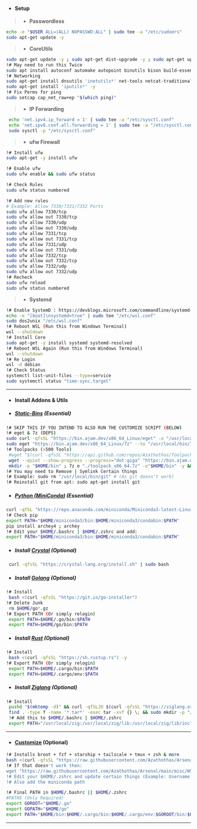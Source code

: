 - #### Setup
> - **Passwordless**
 ```bash
 echo -e "$USER ALL=(ALL) NOPASSWD:ALL" | sudo tee -a "/etc/sudoers"
 sudo apt-get update -y
 ```
> - **CoreUtils**
 ```bash
 sudo apt-get update -y ; sudo apt-get dist-upgrade -y ; sudo apt-get upgrade -y
 !# May need to run this Twice
 sudo apt install autoconf automake autopoint binutils bison build-essential ca-certificates coreutils curl dos2unix git gcc htop flex file jq moreutils wget -y
 !# Networking
 sudo apt-get install dnsutils 'inetutils*' net-tools netcat-traditional -y
 sudo apt-get install 'iputils*' -y
 !# Fix Perms for ping
 sudo setcap cap_net_raw+ep "$(which ping)"
 ```
> - **IP Forwarding**
```bash
 echo 'net.ipv4.ip_forward = 1' | sudo tee -a "/etc/sysctl.conf"
 echo 'net.ipv6.conf.all.forwarding = 1' | sudo tee -a "/etc/sysctl.conf"
 sudo sysctl -p "/etc/sysctl.conf"
```
> - **ufw Firewall**
```bash
!# Install ufw
sudo apt-get -y install ufw

!# Enable ufw
sudo ufw enable && sudo ufw status

!# Check Rules
sudo ufw status numbered

!# Add new rules
# Example: Allow 7330/7331/7332 Ports
sudo ufw allow 7330/tcp
sudo ufw allow out 7330/tcp
sudo ufw allow 7330/udp
sudo ufw allow out 7330/udp
sudo ufw allow 7331/tcp
sudo ufw allow out 7331/tcp
sudo ufw allow 7331/udp
sudo ufw allow out 7331/udp
sudo ufw allow 7332/tcp
sudo ufw allow out 7332/tcp
sudo ufw allow 7332/udp
sudo ufw allow out 7332/udp
!# Recheck
sudo ufw reload
sudo ufw status numbered
```
> - **Systemd**
 ```bash
 !# Enable SystemD : https://devblogs.microsoft.com/commandline/systemd-support-is-now-available-in-wsl/
 echo -e "[boot]\nsystemd=true" | sudo tee "/etc/wsl.conf"
 sudo dos2unix "/etc/wsl.conf"
 !# Reboot WSL (Run this from Windows Terminal)
 wsl --shutdown
 !# Install Core
 sudo apt-get -y install systemd systemd-resolved
 !# Reboot WSL Again (Run this from Windows Terminal)
 wsl --shutdown
 !# Re Login
 wsl -d debian
 !# Check Status
 systemctl list-unit-files --type=service
 sudo systemctl status "time-sync.target"
 ```
---
- #### Install Addons & Utils
- ##### [**Static-Bins**](https://github.com/Azathothas/Toolpacks) (Essential)
 ```bash
 !# SKIP THIS IF YOU INTEND TO ALSO RUN THE CUSTOMIZE SCRIPT (BELOW)
!# eget & 7z (DEPS)
 sudo curl -qfsSL "https://bin.ajam.dev/x86_64_Linux/eget" -o "/usr/local/bin/eget" && sudo chmod +xwr "/usr/local/bin/eget"
 sudo eget "https://bin.ajam.dev/x86_64_Linux/7z" --to "/usr/local/bin/7z"
!# Toolpacks (>500 Tools)
  #wget "$(curl -qfsSL "https://api.github.com/repos/Azathothas/Toolpacks/releases" | jq -r '.[] | select(.assets[].name | contains("x86_64")) | .assets[].browser_download_url' | grep -i '.7z$' | sort -u | tail -n 1)" -O "./toolpack_x86_64.7z"
  wget --quiet --show-progress --progress="dot:giga" "https://bin.ajam.dev/x86_64_Linux/_toolpack_x86_64.7z" -O "./toolpack_x86_64.7z"
  mkdir -p "$HOME/bin" ; 7z e "./toolpack_x86_64.7z" -o"$HOME/bin" -y && rm -rf "$HOME/bin/toolpack_x86_64" 2>/dev/null && rm -rf "./toolpack_x86_64.7z" ; chmod +xwr $HOME/bin/*
 !# You may need to Remove | Symlink Certain things
 !# Example: sudo rm "/usr/local/bin/git" # (As git doesn't work)
 !# Reinstall git from apt: sudo apt-get install git
 ```
 - ##### [Python (**MiniConda**)](https://docs.conda.io/projects/miniconda/en/latest/) (Essential)
 ```bash
 curl -qfSL "https://repo.anaconda.com/miniconda/Miniconda3-latest-Linux-x86_64.sh" -o /tmp/install_conda.sh && chmod +xwr "/tmp/install_conda.sh" && /tmp/install_conda.sh -b
 !# Check pip
 export PATH="$HOME/miniconda3/bin:$HOME/miniconda3/condabin:$PATH"
 pip install archey4 ; archey
 !# Edit your $HOME/.bashrc | $HOME/.zshrc and add:
 export PATH="$HOME/miniconda3/bin:$HOME/miniconda3/condabin:$PATH"
 ```
- ##### Install [**Crystal**](https://crystal-lang.org/install/on_ubuntu/) (Optional)
 ```bash
  curl -qfsSL "https://crystal-lang.org/install.sh" | sudo bash
 ```
- ##### Install [**Golang**](https://github.com/kerolloz/go-installer) (Optional)
 ```bash
 !# Install
  bash <(curl -qfsSL "https://git.io/go-installer")
 !# Delete Junk
  rm $HOME/go*.gz
 !# Export PATH (Or simply relogin)
  export PATH=$HOME/.go/bin:$PATH
  export PATH=$HOME/go/bin:$PATH
 ```
- ##### Install [**Rust**](https://www.rust-lang.org/tools/install) (Optional)
 ```bash
 !# Install
  bash <(curl -qfsSL "https://sh.rustup.rs") -y 
 !# Export PATH (Or simply relogin)
  export PATH=$HOME/.cargo/bin:$PATH
  export PATH=$HOME/.cargo/env:$PATH
 ```
- ##### Install [**Ziglang**](https://ziglang.org/learn/getting-started/) (Optional)
 ```bash
 !# Install
  pushd "$(mktemp -d)" && curl -qfSLJO $(curl -qfsSL "https://ziglang.org/download/index.json" | jq -r '.master | ."x86_64-linux".tarball')
  find . -type f -name '*.tar*' -exec tar -xvf {} \; && sudo mkdir -p "/usr/local/zig" && sudo mv "$(find . -maxdepth 1 -type d | grep -v '^.$')"/* "/usr/local/zig" ; popd
  !# Add this to $HOME/.bashrc | $HOME/.zshrc
  export PATH="/usr/local/zig:/usr/local/zig/lib:/usr/local/zig/lib/include:$PATH"
 ```
---
- #### [**Customize**](https://github.com/Azathothas/Arsenal/blob/main/misc/WSL/Debian/customize.sh) (Optional)
```bash
!# Installs broot + fzf + starship + tailscale + tmux + zsh & more
bash <(curl -qfsSL "https://raw.githubusercontent.com/Azathothas/Arsenal/main/misc/WSL/Debian/customize.sh")
!# If that doesn't work then:
wget "https://raw.githubusercontent.com/Azathothas/Arsenal/main/misc/WSL/Debian/customize.sh" && dos2unix "./customize.sh" && chmod +xwr "./customize.sh"
!# Edit your $HOME/.zshrc and update certain things (Example: Username etc)
!# Also add the miniconda path
```
 ```bash
 !# Final PATH in $HOME/.bashrc || $HOME/.zshrc
 #PATHS (Only Required)
 export GOROOT="$HOME/.go"
 export GOPATH="$HOME/go"
 export PATH="$HOME/bin:$HOME/.cargo/bin:$HOME/.cargo/env:$GOROOT/bin:$GOPATH/bin:$HOME/miniconda3/bin:$HOME/miniconda3/condabin:/usr/local/zig:/usr/local/zig/lib:/usr/local/zig/lib/include:$PATH"
 ```
---
